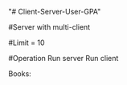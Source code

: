 "# Client-Server-User-GPA" 

#Server with multi-client

#Limit = 10

#Operation
	Run server
	Run client

Books:
    <add key = "Java 101" value="38.5"/>
    <add key = "Cyber Security Handbook" value="72.99"/>
    <add key = "Project Management" value="44.0"/>
    <add key = "Advanced PHP" value="68.55"/>
    <add key = "Beginning MySQL" value="29.25"/>